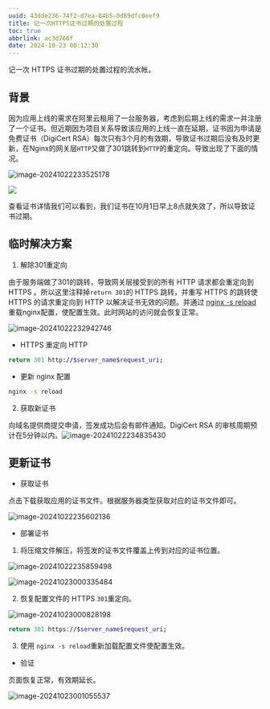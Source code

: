 ```yaml
---
uuid: 43dde236-74f2-d7ea-04b5-0d89dfc0eef9
title: 记一次HTTPS证书过期的处置过程
toc: true
abbrlink: ac3d766f
date: 2024-10-23 00:12:30
---
```


<meta name="referrer" content="no-referrer" />

记一次 HTTPS 证书过期的处置过程的流水帐。

## 背景

因为应用上线的需求在阿里云租用了一台服务器，考虑到后期上线的需求一并注册了一个证书。但近期因为项目关系导致该应用的上线一直在延期，证书因为申请是免费证书（DigiCert RSA）每次只有3个月的有效期，导致证书过期后没有及时更新，在Nginx的网关层`HTTP`又做了301跳转到`HTTP`的重定向。导致出现了下面的情况。

![image-20241022233525178](https://qiniu-image.gotojava.cn/blog/202410222335262.png)

![](https://qiniu-image.gotojava.cn/blog/202410222306643.png)

查看证书详情我们可以看到，我们证书在10月1日早上8点就失效了，所以导致证书过期。

## 临时解决方案

1. 解除301重定向

由于服务端做了301的跳转，导致网关层接受到的所有 HTTP 请求都会重定向到 HTTPS 。所以这里注释掉`return 301`的 HTTPS 跳转，并重写 HTTPS 的跳转使 HTTPS 的请求重定向到 HTTP 以解决证书无效的问题。并通过 <u>nginx -s reload</u> 重载nginx配置，使配置生效。此时网站的访问就会恢复正常。

![image-20241022232942746](https://qiniu-image.gotojava.cn/blog/202410222330859.png)

- HTTPS 重定向 HTTP

```bash
return 301 http://$server_name$request_uri;
```

- 更新 nginx 配置

```bash
nginx -s reload
```

2. 获取新证书

向域名提供商提交申请，签发成功后会有邮件通知。DigiCert RSA 的审核周期预计在5分钟以内。![image-20241022234835430](https://qiniu-image.gotojava.cn/blog/202410222348543.png)

## 更新证书

- 获取证书

点击下载获取应用的证书文件。根据服务器类型获取对应的证书文件即可。

![image-20241022235602136](https://qiniu-image.gotojava.cn/blog/202410222356272.png)

- 部署证书

1. 将压缩文件解压，将签发的证书文件覆盖上传到对应的证书位置。

![image-20241022235859498](https://qiniu-image.gotojava.cn/blog/202410222358664.png)

![image-20241023000335484](https://qiniu-image.gotojava.cn/blog/202410230003590.png)

2. 恢复配置文件的 HTTPS `301`重定向。

![image-20241023000828198](https://qiniu-image.gotojava.cn/blog/202410230008287.png)

```bash
return 301 https://$server_name$request_uri;
```

3. 使用 `nginx -s reload`重新加载配置文件使配置生效。

- 验证

页面恢复正常，有效期延长。

![image-20241023001055537](https://qiniu-image.gotojava.cn/blog/202410230010654.png)
